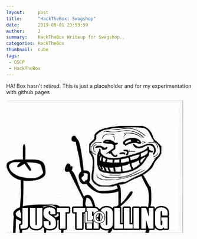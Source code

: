 ```yaml
---
layout:     post
title:      "HackTheBox: Swagshop"
date:       2019-09-01 23:59:59
author:     J
summary:    HackTheBox Writeup for Swagshop..
categories: HackTheBox
thumbnail:  cube
tags:
 - OSCP
 - HackTheBox
---
```


HA! Box hasn't retired. This is just a placeholder and for my experimentation with github pages

![Troll](/images/troll.gif)
